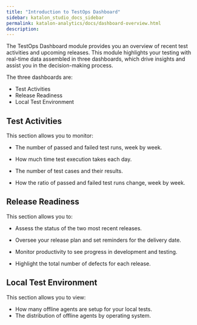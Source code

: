 ```yaml
---
title: "Introduction to TestOps Dashboard"
sidebar: katalon_studio_docs_sidebar
permalink: katalon-analytics/docs/dashboard-overview.html 
description: 
---
```


The TestOps Dashboard module provides you an overview of recent test activities and upcoming releases. This module highlights your testing with real-time data assembled in three dashboards, which drive insights and assist you in the decision-making process.

The three dashboards are:

* Test Activities
* Release Readiness
* Local Test Environment

## Test Activities

This section allows you to monitor:

* The number of passed and failed test runs, week by week.

* How much time test execution takes each day.

* The number of test cases and their results.

* How the ratio of passed and failed test runs change, week by week.

## Release Readiness

This section allows you to:

* Assess the status of the two most recent releases.

* Oversee your release plan and set reminders for the delivery date.

* Monitor productivity to see progress in development and testing.

* Highlight the total number of defects for each release.

## Local Test Environment

This section allows you to view:

* How many offline agents are setup for your local tests.
* The distribution of offline agents by operating system.
